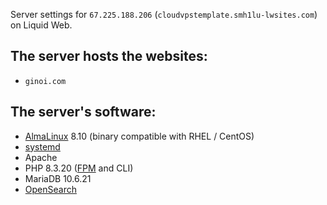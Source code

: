 Server settings for `67.225.188.206` (`cloudvpstemplate.smh1lu-lwsites.com`) on Liquid Web.  

## The server hosts the websites:
- `ginoi.com`
 
## The server's software:
- [AlmaLinux](https://en.wikipedia.org/wiki/AlmaLinux) 8.10 (binary compatible with RHEL / CentOS)
- [systemd](https://en.wikipedia.org/wiki/Systemd)
- Apache
- PHP 8.3.20 ([FPM](https://ginoi.com/i.php) and CLI)
- MariaDB 10.6.21
- [OpenSearch](https://en.wikipedia.org/wiki/OpenSearch_(software))